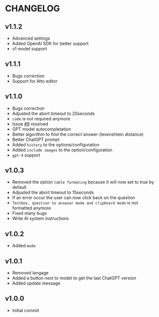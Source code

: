 # CHANGELOG

## v1.1.2

- Advanced settings
- Added OpenAI SDK for better support
- o1 model support

## v1.1.1

- Bugs correction
- Support for Atto editor

## v1.1.0

- Bugs correction
- Adjusted the abort timeout to 20seconds
- `code` is not required anymore
- Issue [#9](https://github.com/yoannchb-pro/MoodleGPT/issues/9) resolved
- GPT model autocompletation
- Better algorithm to find the correct answer (levenshtein distance)
- Better ChatGPT prompt
- Added `history` to the options/configuration
- Added `include images` to the option/configuration
- `gpt-4` support

## v1.0.3

- Removed the option `table formating` because it will now set to true by default
- Adjusted the abort timeout to 15seconds
- If an error occur the user can now click back on the question
- `Textbox, question to answser mode and clipboard mode` is not formatted anymore
- Fixed many bugs
- Write AI system instructions

## v1.0.2

- Added `mode`

## v1.0.1

- Removed langage
- Added a button next to model to get the last ChatGPT version
- Added update message

## v1.0.0

- Initial commit
